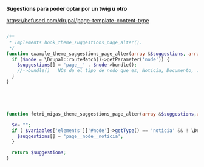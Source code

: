 **Sugestions para poder optar por un twig u otro**

https://befused.com/drupal/page-template-content-type

```php

/**
 * Implements hook_theme_suggestions_page_alter().
 */
function example_theme_suggestions_page_alter(array &$suggestions, array $variables) {
  if ($node = \Drupal::routeMatch()->getParameter('node')) {
    $suggestions[] = 'page__' . $node->bundle(); 
    //->bundle()   NOs da el tipo de nodo que es, Noticia, Documento, ...
  }
}





function fetri_migas_theme_suggestions_page_alter(array &$suggestions,array &$variables) {

  $x= "";
  if ( $variables['elements']['#node']->getType() == 'noticia' && ! \Drupal::service('path.matcher')->isFrontPage()) {
    $suggestions[] = 'page__node__noticia';
  }

  return $suggestions;
}
```

